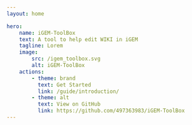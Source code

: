 ```yaml
---
layout: home

hero:
    name: iGEM-ToolBox
    text: A tool to help edit WIKI in iGEM
    tagline: Lorem
    image:
        src: /igem_toolbox.svg
        alt: iGEM-ToolBox
    actions:
        - theme: brand
          text: Get Started
          link: /guide/introduction/
        - theme: alt
          text: View on GitHub
          link: https://github.com/497363983/iGEM-ToolBox
---
```

<style>
.image-src{
  max-width: 500px;
}
  
</style>